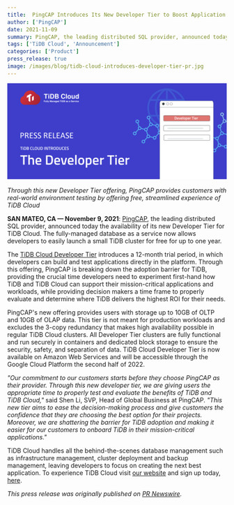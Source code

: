 ```yaml
---
title:  PingCAP Introduces Its New Developer Tier to Boost Application Innovation with TiDB Cloud
author: ['PingCAP']
date: 2021-11-09
summary: PingCAP, the leading distributed SQL provider, announced today the availability of its new Developer Tier for TiDB Cloud. The fully-managed database as a service now allows developers to easily launch a small TiDB cluster for free for up to one year..
tags: ['TiDB Cloud', 'Announcement']
categories: ['Product']
press_release: true
image: /images/blog/tidb-cloud-introduces-developer-tier-pr.jpg
---
```


![TiDB Cloud Introduces Developer Tier](media/tidb-cloud-introduces-developer-tier-pr.jpg)

_Through this new Developer Tier offering, PingCAP provides customers with real-world environment testing by offering free, streamlined experience of TiDB Cloud_

**SAN MATEO, CA — November 9, 2021**: [PingCAP](https://pingcap.com/), the leading distributed SQL provider, announced today the availability of its new Developer Tier for TiDB Cloud. The fully-managed database as a service now allows developers to easily launch a small TiDB cluster for free for up to one year. 

The [TiDB Cloud Developer Tier](https://get.pingcap.com/tidb-developer/) introduces a 12-month trial period, in which developers can build and test applications directly in the platform. Through this offering, PingCAP is breaking down the adoption barrier for TiDB, providing the crucial time developers need to experiment first-hand how TiDB and TiDB Cloud can support their mission-critical applications and workloads, while providing decision makers a time frame to properly evaluate and determine where TiDB delivers the highest ROI for their needs.

PingCAP's new offering provides users with storage up to 10GB of OLTP and 10GB of OLAP data. This tier is not meant for production workloads and excludes the 3-copy redundancy that makes high availability possible in regular TiDB Cloud clusters. All Developer Tier clusters are fully functional and run securely in containers and dedicated block storage to ensure the security, safety, and separation of data. TiDB Cloud Developer Tier is now available on Amazon Web Services and will be accessible through the Google Cloud Platform the second half of 2022. 

_"Our commitment to our customers starts before they choose PingCAP as their provider. Through this new developer tier, we are giving users the appropriate time to properly test and evaluate the benefits of TiDB and TiDB Cloud,"_ said Shen Li, SVP, Head of Global Business at PingCAP. _"This new tier aims to ease the decision-making process and give customers the confidence that they are choosing the best option for their projects. Moreover, we are shattering the barrier for TiDB adoption and making it easier for our customers to onboard TiDB in their mission-critical applications."_

TiDB Cloud handles all the behind-the-scenes database management such as infrastructure management, cluster deployment and backup management, leaving developers to focus on creating the next best application. To experience TiDB Cloud visit [our website](https://get.pingcap.com/tidb-developer/) and sign up today, [here](https://tidbcloud.com/signup).

_This press release was originally published on [PR Newswire](https://www.prnewswire.com/news-releases/pingcap-introduces-its-new-developer-tier-to-boost-application-innovation-with-tidb-cloud-301419184.html)._
